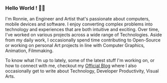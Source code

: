 ### Hello World ! 👋🏽
I'm Ronnie, an Engineer and Artist that's passionate about computers, mobile devices and software. I enjoy converting complex problems into technology and experiences that are both intuitive and exciting. Over time, I've worked on various projects across a wide range of Technologies. Aside from my daily work, I occasionally spend time contributing to Open-Source or working on personal Art projects in line with Computer Graphics, Animation, Filmmaking.

To know what I'm up to lately, some of the latest stuff I'm working on, or how to connect with me, checkout my <a href="https://ronnielutaro.github.io/portfolio/" target="_blank">Official Blog</a> where I also occasionally get to write about Technology, Developer Productivity, Visual Arts.
